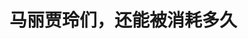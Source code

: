 <!DOCTYPE html>
<html lang="zh-CN">

<head>
    
<title>马丽贾玲们，还能被消耗多久_腾讯新闻</title>
<meta name="keywords" content="马丽,贾玲,华表奖,喜剧演员,臧健和,百花奖">
<meta name="description" content="娱鉴中女系列观察第3期      作者丨夏天      监制丨艾略      中女喜剧演员离转型成功，好像总是差一口气。      在前不久的华表奖颁奖典礼上，马丽惜败惠英红，遗憾错过华表奖优秀女演....">
<meta name="author" content="腾讯网">
<meta name="copyright" content="Copyright 1998 - 2025 Tencent. All Rights Reserved">
<meta property="og:type" content="news" />

<meta property="og:title" content="马丽贾玲们，还能被消耗多久_腾讯新闻" />
<meta property="og:description" content="娱鉴中女系列观察第3期      作者丨夏天      监制丨艾略      中女喜剧演员离转型成功，好像总是差一口气。      在前不久的华表奖颁奖典礼上，马丽惜败惠英红，遗憾错过华表奖优秀女演...." />
<meta property="og:url" content="https://news.qq.com/rain/a/20250514A05I5000" />
<meta property="og:image" content="https://inews.gtimg.com/news_ls/OFdMuiJGjuHb8kWKcJtFBMMYUj3Lw1n0wx1VVDsmDAoGoAA_640330/0" />
<meta property="article:author" content="娱鉴viewpoint" />
<meta property="article:published_time" content="2025-05-14 14:42:39" />
<meta property="category" content="ent" />

<meta name="baidu-site-verification" content="jJeIJ5X7pP" />
    <meta charset="utf-8" />
<meta http-equiv="X-UA-Compatible" content="IE=Edge" />
<meta name="viewport" content="width=device-width, initial-scale=1, shrink-to-fit=no" />
<link rel="dns-prefetch" href="mat1.gtimg.com">
<link rel="dns-prefetch" href="i.news.qq.com">
<link rel="shortcut icon" href="https://mat1.gtimg.com/qqcdn/qqindex2021/favicon.ico">
<script nomodule="true" src="https://mat1.gtimg.com/qqcdn/qqindex2021/common-static/20240515201444/core3-37-1.min.js"></script>
<script>
  try {
    if (!window.IntersectionObserver) {
      var observerScript = document.createElement('script');
      observerScript.src = "https://mat1.gtimg.com/qqcdn/qqindex2021/common-static/20241024141058/intersection-observer-polyfill.js";
      document.head.appendChild(observerScript);
    }
  } catch (error) {}
</script>

<script>
  try {
    if (!Element.prototype.scrollTo) {
      var scrollScript = document.createElement('script');
      scrollScript.src = "https://mat1.gtimg.com/qqcdn/qqindex2021/common-static/20241025153001/scroll-behavior-polyfill.js";
      document.head.appendChild(scrollScript);
    }
  } catch (error) {}
</script>
<script>
  try {
    if ('scrollRestoration' in window.history) {
      window.history.scrollRestoration = 'manual';
    }
    window.isPcClient = Boolean(window.electron) && (
      window.navigator.userAgent.indexOf('pc-client') > 0 ||
      window.navigator.userAgent.indexOf('TencentNews') > 0
    );
  } catch {}
</script>
<script>
  try {
    if (window.isPcClient) {
      var bodyStyle = document.createElement('style');
      bodyStyle.innerText = 'body{ zoom: 0.95 }';
      document.head.appendChild(bodyStyle);
    }
  } catch {}
</script>
<script>
  window.DATA = {"url":"https://view.inews.qq.com/a/20250514A05I5000","article_id":"20250514A05I5000","article_type":"0","title":"马丽贾玲们，还能被消耗多久","desc":"娱鉴中女系列观察第3期      作者丨夏天      监制丨艾略      中女喜剧演员离转型成功，好像总是差一口气。      在前不久的华表奖颁奖典礼上，马丽惜败惠英红，遗憾错过华表奖优秀女演....","iNewsRecommendLevel":1,"abstract":"娱鉴中女系列观察第3期      作者丨夏天      监制丨艾略      中女喜剧演员离转型成功，好像总是差一口气。      在前不久的华表奖颁奖典礼上，马丽惜败惠英红，遗憾错过华表奖优秀女演....","catalog1":"ent","ad_channel_sign":"ent","introduction":"","media":"娱鉴viewpoint","media_id":"23155990","pubtime":"2025-05-14 14:42:39","comment_id":"8411754056","political":0,"cmsId":"20250514A05I5000","cms_id":"20250514A05I5000","closeAllAd":0,"closeAllFavorite":false,"originContent":{"directory":{"ai_list":null,"enable":1,"list":[{"desc":"冲入主流，但马丽贾玲们的国民度并非来自电影","link":"HPOS_0","sub_list":null},{"desc":"取舍不易，转型等于放弃喜剧标签和身份","link":"HPOS_1","sub_list":null},{"desc":"“人抬作品”，适合中女的电影作品和角色太少了","link":"HPOS_2","sub_list":null}]},"key_points_show":["马丽的新电影《水饺皇后》在五一档期夺冠，但票房未爆，豆瓣评分不到7分。","同样是喜剧演员出身的贾玲，自导自演的《你好，李焕英》《热辣滚烫》在票房上大获成功，但在主流奖项上屡屡碰壁。","由于喜剧电影的市场需求，喜剧演员在转型过程中面临更大的竞争和困境。","然而，葛优、范伟等喜剧演员在喜剧之外的表现也同样出色，为其他中女喜剧演员提供了转型的可能性。","中女喜剧演员在转型过程中，需要等待一个天时地利，同时演好手里的每一个角色。"],"text":"\u003cdiv class=\"rich_media_content\"\u003e\u003cp style=\"text-align: center\" data-exeditor-arbitrary-box=\"image-box\"\u003e\u003c!--IMG_0--\u003e\u003c/p\u003e\u003cp\u003e\u003cstrong\u003e娱鉴中女系列观察第3期\u003c/strong\u003e\u003c/p\u003e\u003cp\u003e\u003cstrong\u003e作者丨夏天\u003c/strong\u003e\u003c/p\u003e\u003cp\u003e\u003cstrong\u003e监制丨艾略\u003c/strong\u003e\u003c/p\u003e\u003cp\u003e中女喜剧演员离转型成功，好像总是差一口气。\u003c/p\u003e\u003cp\u003e在前不久的华表奖颁奖典礼上，马丽惜败惠英红，遗憾错过华表奖优秀女演员奖。巧合的是，两人在马丽的新电影《水饺皇后》中有着大量对手戏。\u003c/p\u003e\u003cp\u003e《水饺皇后》改编自臧健和的真实创业经历，讲述了一位内地的单亲妈妈，来到香港后从街头卖水饺的小摊贩，逆袭为品牌创始人的故事。作为马丽首部担当非喜剧女主转型作品，外界期待颇高。电影虽然不负众望，拿下了五一档期冠军，但票房未爆，豆瓣评分不到7分，颇有铩羽而归的感觉。\u003c/p\u003e\u003cp style=\"text-align: center\" data-exeditor-arbitrary-box=\"image-box\"\u003e\u003c!--IMG_1--\u003e\u003c/p\u003e\u003cp\u003e同样是喜剧演员出身的贾玲，自导自演的《你好，李焕英》《热辣滚烫》在票房上大获成功，作为主演的自己却在主流奖项上屡屡碰壁。\u003c/p\u003e\u003cp\u003e《你好，李焕英》提名了金鸡奖最佳导演处女作、百花奖最佳编剧/最佳导演/最佳女主角、华表奖优秀女演员等多个奖项，结果贾玲个人奖项全部陪跑，仅电影获得了百花奖和华表奖的最佳影片。《热辣滚烫》也是同样的境遇，提名了百花奖最佳导演/最佳女主角、华鼎奖最佳女主角，最后全部陪跑。\u003c!--MID_AD_0--\u003e\u003c!--EOP_0--\u003e\u003c/p\u003e\u003c!--MID_ARTICLE_AD_0--\u003e\u003c!--PARAGRAPH_0--\u003e\u003cp\u003e喜剧电影帮助她们打开了观众市场，也将她们困在了行业主流认可之外。\u003c/p\u003e\u003ch1\u003e\u003c!--HPOS_0--\u003e冲入主流，但马丽贾玲们的国民度并非来自电影\u003c/h1\u003e\u003cp\u003e票房号召力，与演技有关，却不由演技决定。\u003c/p\u003e\u003cp\u003e最典型的是此前流量时代的粉丝电影，流量明星的号召力就是票房保证，为此很多制片方甚至专门拉老戏骨给毫无演技的流量小生作配，以弥补整部电影演技配置不足的问题。\u003c/p\u003e\u003cp\u003e当某个艺人的流量效应太强时，观众往往会放大演技对票房的影响；当然也可能因为流量低估演技对票房的影响，但这种情况不太可能出现在过去的那一批流量明星身上，喜剧演员倒是有可能。\u003c/p\u003e\u003cp style=\"text-align: center\" data-exeditor-arbitrary-box=\"image-box\"\u003e\u003c!--IMG_2--\u003e\u003c/p\u003e\u003cp\u003e以谐星身份打出名气的马丽、贾玲在观众中有着很高的国民度。一是因为喜剧本身很讨巧，很难有观众会不喜欢一个经常在屏幕上逗得自己哈哈大笑的艺人，即便他心里可能会想，我可千万不要被开这样的玩笑。\u003c/p\u003e\u003cp\u003e二是因为马丽、贾玲在各大综艺及晚会上刷脸。综艺节目中通常都会配置一到两个搞笑担当，负责活跃气氛。她们时不时通过“\u003cstrong\u003e扮丑”“自贬”\u003c/strong\u003e等方式逗笑同场的嘉宾和观众，而愿意放下身段做这些的女艺人不多，放下身段后还能把这些做好的女艺人就更少了。这也是为何综艺女搞笑担当的查重率如此之高。\u003c/p\u003e\u003cp style=\"text-align: center\" data-exeditor-arbitrary-box=\"image-box\"\u003e\u003c!--IMG_3--\u003e\u003c/p\u003e\u003cp\u003e马丽和贾玲在综艺和晚会上积累的观众缘，也延续到了她们的电影作品。转型拍电影后，马丽和贾玲首选的是和舒适区更为接近的喜剧电影。马丽与\u003c!--SECURE_LINK_BEGIN_0--\u003e沈腾\u003c!--SECURE_LINK_END_0--\u003e组成国民喜爱度极高的“沈马组合”，合作了《夏洛特烦恼》《羞羞的铁拳》《抓娃娃》等多部喜剧片。她拿下百花影后的《第二十条》李茂娟，也是一个具有喜感的角色。\u003c!--MID_AD_1--\u003e\u003c!--EOP_1--\u003e\u003c/p\u003e\u003c!--MID_ARTICLE_AD_1--\u003e\u003c!--PARAGRAPH_1--\u003e\u003cp\u003e喜剧电影，是当下电影市场上最叫座的类型电影。近年来，去电影院看一部喜剧片，获得片刻精神上的抽离，成为很多电影观众的放松方式。而且大部分喜剧片观影门槛不高，笑点通俗易懂，老少皆宜，是家庭观影的首选。\u003c/p\u003e\u003cp\u003e多种因素影响下，喜剧片成了市场刚需，撑起了主流票房，在大众市场的影响力颇高。但也因为其中有太多电影之外的因素，让喜剧演员在主流行业认可的道路上相对会更加崎岖。\u003c/p\u003e\u003cp style=\"text-align: center\" data-exeditor-arbitrary-box=\"image-box\"\u003e\u003c!--IMG_4--\u003e\u003c/p\u003e\u003cp\u003e或许有人会问，\u003c!--SECURE_LINK_BEGIN_1--\u003e葛优\u003c!--SECURE_LINK_END_1--\u003e等老一辈喜剧演员，也出身喜剧，但行业主流对他们的认可度也挺高的。\u003c/p\u003e\u003cp\u003e究其原因，一是上个世纪八九十年代，流行文化开始在内地发迹，诞生了一批摇滚、民谣、戏剧等细分领域的流行文化领袖。这些文化领袖，某种意义上各自承担着某一分支启蒙的角色。而葛优等一批喜剧演员，启蒙的正是喜剧这个分支，也顺理成章掌握了头部话语权，定义着奖项上的喜剧主流。\u003c/p\u003e\u003cp\u003e原因之二是喜剧类男性角色比喜剧类女性角色更加丰富。《唐探》系列里憨傻的唐仁、《非诚勿扰》中精致幽默的秦奋。相比喜剧女演员，喜剧男演员有更大的可能凭借喜剧获得行业主流的认可，他们有更多可能接触到立体、饱满的男性喜剧角色。\u003c/p\u003e\u003ch1\u003e\u003c!--HPOS_1--\u003e取舍不易，转型等于放弃喜剧标签和身份\u003c/h1\u003e\u003cp\u003e喜剧类女性角色的单一，让大部分喜剧女演员获得主流认可只能以“\u003cstrong\u003e去喜剧化\u003c/strong\u003e”的方式来完成。\u003c/p\u003e\u003cp\u003e《武林外传》中\u003c!--SECURE_LINK_BEGIN_2--\u003e闫妮\u003c!--SECURE_LINK_END_2--\u003e扮演的佟掌柜，最出圈的场面，是她在自己的房间里涂抹上夸张腮红，然后开始诉苦“如果我……”，剧中\u003c!--SECURE_LINK_BEGIN_3--\u003e姚晨\u003c!--SECURE_LINK_END_3--\u003e扮演的郭芙蓉也时常需要在表演中强化“大嘴”的形象。她们在观众心中的形象转变，主要发生在《都挺好》《少年派》等都市剧中的非喜剧类角色之后。\u003c/p\u003e\u003cp style=\"text-align: center\" data-exeditor-arbitrary-box=\"image-box\"\u003e\u003c!--IMG_5--\u003e\u003c/p\u003e\u003cp\u003e如果喜剧女演员想要凭借喜剧角色完成向演技派的转型，或许可以像贾玲一样，自己投资制作一部剧，创作出更丰富的喜剧女性角色，给中女喜剧演员更多展示演技的空间，说不定还可能因此获奖。虽然《你好，李焕英》的主演贾玲陪跑了金鸡奖、华表奖的多个个人奖项，但另一主演\u003c!--SECURE_LINK_BEGIN_4--\u003e张小斐\u003c!--SECURE_LINK_END_4--\u003e凭借《你好，李焕英》拿到了金鸡奖最佳女主角。贾玲本人在行业内外的影响力飙升，个人商业价值广受大牌青睐。一定程度上证明了这一转型路径的可行性。\u003c!--MID_AD_2--\u003e\u003c!--EOP_2--\u003e\u003c/p\u003e\u003c!--MID_ARTICLE_AD_2--\u003e\u003c!--PARAGRAPH_2--\u003e\u003cp\u003e只是自己制作投资的不确定性太大，门槛也高，大部分喜剧女演员更倾向于通过“去喜剧化”转型，而且“去喜剧化”也能帮自己打开更大的空间，拓宽戏路。\u003c/p\u003e\u003cp style=\"text-align: center\" data-exeditor-arbitrary-box=\"image-box\"\u003e\u003c!--IMG_6--\u003e\u003c/p\u003e\u003cp\u003e喜剧创作高度依赖演员个人风格，长时间的模板化输出，容易导致“\u003cstrong\u003e角色绑定演员\u003c/strong\u003e”的恶性循环。沈腾凭借《夏洛特烦恼》中的“腾式演技”在电影圈杀出重围后，接连拍摄了《西红柿首富》《飞驰人生》等多部喜剧片，“含腾量”成为票房保障，却也使其陷入观众见其必笑的表演困境。\u003c/p\u003e\u003cp\u003e或许是觉察到了这一困境，沈腾接下来参演的电影虽然多少还是带着喜剧色彩，但作品类型明显更加丰富，《独行月球》是科幻喜剧电影、《满江红》是悬疑喜剧电影，迈出这一步后，关于他演技的质疑明显少了。\u003c/p\u003e\u003cp style=\"text-align: center\" data-exeditor-arbitrary-box=\"image-box\"\u003e\u003c!--IMG_7--\u003e\u003c/p\u003e\u003cp\u003e想要转型的高票房号召力中女喜剧演员则大可放心迈出舒适圈，毕竟很多优秀的喜剧演员在喜剧之外的表现也同样出色。\u003c/p\u003e\u003cp\u003e葛优在《霸王别姬》中饰演的袁四爷，戏份虽不多，颓废傲慢的姿态却令人印象深刻。其在《活着》中扮演的福贵一角，更是将一个时代的悲剧展示得淋漓尽致，他也凭借这一角色获得了戛纳影帝。\u003c/p\u003e\u003cp\u003e小品演员出身的\u003c!--SECURE_LINK_BEGIN_5--\u003e范伟\u003c!--SECURE_LINK_END_5--\u003e转战大银幕后，凭借电影《不成问题的问题》斩获第53届台湾电影金马奖最佳男主角。主演网剧后，又凭借《漫长的季节》拿下第32届金鹰奖最佳男主角，实现了“小品演员”向演技派的彻底转型。\u003c/p\u003e\u003cp style=\"text-align: center\" data-exeditor-arbitrary-box=\"image-box\"\u003e\u003c!--IMG_8--\u003e\u003c/p\u003e\u003cp\u003e他们贴着喜剧标签，又不只有喜剧标签。他们在喜剧之外的成功，在某种程度上代表着中女喜剧演员有机会沿着类似的路径成功转型。不过从喜剧转向影视其它类型的过程难免会经历一些\u003cstrong\u003e阵痛\u003c/strong\u003e。虽然都是表演，喜剧的表演方式和一般影视作品的表演方式也存在区别，相对更含蓄内敛，表演方式的调整时间因人而异。\u003c!--MID_AD_3--\u003e\u003c!--EOP_3--\u003e\u003c/p\u003e\u003c!--MID_ARTICLE_AD_3--\u003e\u003c!--PARAGRAPH_3--\u003e\u003cp\u003e在喜剧类女性角色人设单一的情况下，放下喜剧标签，去拥抱不同的风格题材的角色，不失为一个选择。\u003c/p\u003e\u003ch1\u003e\u003c!--HPOS_2--\u003e“人抬作品”，适合中女的电影作品和角色太少了\u003c/h1\u003e\u003cp\u003e怀抱着希望奔向喜剧之外的中女喜剧演员，出去后或许会发现，喜剧外的境遇也并没有比喜剧内好多少。\u003c/p\u003e\u003cp\u003e整个影视市场，中年男演员可挑选的角色要比中年女演员可挑选的角色更为丰富和多样，不论是否是喜剧。大部分电影都是从男性角色的视角展开，或是英雄，或是落魄者，或是普通人，他们关心的是正义、勇气、个人奋斗；而大部分女性角色则在家庭主妇、工作狂、白月光之间游走，充当男性角色的某种挂件和心理寄托。不难理解，毕竟掌握着话语权的大部分编剧和导演都是男性。\u003c/p\u003e\u003cp style=\"text-align: center\" data-exeditor-arbitrary-box=\"image-box\"\u003e\u003c!--IMG_9--\u003e\u003c/p\u003e\u003cp\u003e近年来，虽然有不少像《出走的决心》《你好，李焕英》《好东西》这样从女性视角展开的影视作品涌现。但是女性主义电影目前只是市场上的少量存在，并不足以改变中年女演员可选角色不如中年男演员丰富的现实。\u003c/p\u003e\u003cp\u003e文艺作品是社会现实在艺术上反映。在无法改变中年女性困于家庭，无暇顾及精神探索的现状下，零星的几部女性主义电影只是一针温柔的安慰剂，很难发展为一个有号召力的市场。这并非是说女性编剧和导演拍不出好的女性作品，而是当女性主义的影视作品离大部分女性的生活太遥远，难以引起共情时，电影票房很难有保障。没有票房保障，女性主义电影就很难在商业市场发展壮大，女演员能挑选的角色范围，也会更狭窄。\u003c/p\u003e\u003cp style=\"text-align: center\" data-exeditor-arbitrary-box=\"image-box\"\u003e\u003c!--IMG_10--\u003e\u003c/p\u003e\u003cp\u003e中女喜剧演员跳出喜剧后，能够尝试的角色确实比喜剧类女性角色更丰富了，但竞争也会更大。在没有主流奖项为演技加持证明的情况下，制作方使用中女喜剧演员更多出自于其自带的票房号召力。\u003c/p\u003e\u003cp\u003e马丽此次的转型新作《水饺皇后》能够在五一取得票房冠军的成绩，很大程度归功于马丽的观众缘。电影本身的吃苦叙事、廉价煽情，颇受非议，剧情整体的展开方式也与当下观众的审美存在一定脱节，而且很多观众还没从马丽的喜剧氛围中走出来，随时都在等待着笑点出现。\u003c/p\u003e\u003cp style=\"text-align: center\" data-exeditor-arbitrary-box=\"image-box\"\u003e\u003c!--IMG_11--\u003e\u003c/p\u003e\u003cp\u003e喜剧标签成为桎梏，“\u003cstrong\u003e人抬作品\u003c/strong\u003e”又在加速观众缘消耗，即便是对于能扛票房的中女喜剧演员而言，转型也并不容易。很多中女演员遇不到合适的剧本，就干脆选择不拍戏。可长时间不在观众面前露面，后期很可能就淡出银幕，或者干脆转向综艺或者电视剧，连国际影后章子怡近些年上综艺的频率都高于拍电影。\u003c!--MID_AD_4--\u003e\u003c!--EOP_4--\u003e\u003c/p\u003e\u003c!--MID_ARTICLE_AD_4--\u003e\u003c!--PARAGRAPH_4--\u003e\u003cp\u003e\u003cstrong\u003e扛票房中女喜剧演员的转型困境是所有中女演员共同的转型困境，而这本质上是性别困境在演艺圈的一个折射。\u003c/strong\u003e在根本问题难以解决的情况下，中女喜剧演员能做的，只能演好手里的每一个角色，然后等待一个天时地利。\u003c/p\u003e\u003cdiv type=\"x-list_link\" class=\"qqnews_list_link\" style=\"background-color: #F7F7F7; border-radius: 5px; margin-bottom: 24px; padding: 20px 16px 24px 16px; position: relative; text-align: left\"\u003e\u003cdiv style=\"margin-bottom: 20px\"\u003e\u003cspan style=\"background-image: url(\u0026#39;https://new.inews.gtimg.com/tnews/1d01add9-7272-4aa6-8fa3-af6beaeb5038/icon-day.png\u0026#39;); background-size: cover; display: inline-block; height: 18px; margin-right: 2px; position: relative; top: 3px; width: 18px\"\u003e\u003c/span\u003e\u003cspan style=\"font-size: 16px; font-weight: 600; letter-spacing: 0px; line-height: 16px; text-align: justified\"\u003e娱鉴中女观察系列\u003c/span\u003e\u003c/div\u003e\u003cp class=\"link_list\"\u003e\u003c!--LINK_0--\u003e\u003c/p\u003e\u003cp class=\"link_list\"\u003e\u003c!--LINK_1--\u003e\u003c/p\u003e\u003c/div\u003e\u003cdiv powered-by=\"qqnews_ex-editor\"\u003e\u003c/div\u003e\u003cstyle\u003e.rich_media_content{--news-tabel-th-night-color: #444444;--news-font-day-color: #333;--news-font-night-color: #d9d9d9;--news-bottom-distance: 22px}.rich_media_content p:not([data-exeditor-arbitrary-box=image-box]){letter-spacing:.5px;line-height:30px;margin-bottom:var(--news-bottom-distance);word-wrap:break-word}.rich_media_content{color:var(--news-font-day-color);font-size:18px}@media(prefers-color-scheme:dark){body:not([data-weui-theme=light]):not([dark-mode-disable=true]) .rich_media_content p:not([data-exeditor-arbitrary-box=image-box]){letter-spacing:.5px;line-height:30px;margin-bottom:var(--news-bottom-distance);word-wrap:break-word}body:not([data-weui-theme=light]):not([dark-mode-disable=true]) .rich_media_content{color:var(--news-font-night-color)}}.data_color_scheme_dark .rich_media_content p:not([data-exeditor-arbitrary-box=image-box]){letter-spacing:.5px;line-height:30px;margin-bottom:var(--news-bottom-distance);word-wrap:break-word}.data_color_scheme_dark .rich_media_content{color:var(--news-font-night-color)}.data_color_scheme_dark .rich_media_content{font-size:18px}.rich_media_content p[data-exeditor-arbitrary-box=image-box]{margin-bottom:11px}.rich_media_content\u003ediv:not(.qnt-video),.rich_media_content\u003esection{margin-bottom:var(--news-bottom-distance)}.rich_media_content hr{margin-bottom:var(--news-bottom-distance)}.rich_media_content .link_list{margin:0;margin-top:20px;min-height:0!important}.rich_media_content blockquote{background:#f9f9f9;border-left:6px solid #ccc;margin:1.5em 10px;padding:.5em 10px}.rich_media_content blockquote p{margin-bottom:0!important}.data_color_scheme_dark .rich_media_content blockquote{background:#323232}@media(prefers-color-scheme:dark){body:not([data-weui-theme=light]):not([dark-mode-disable=true]) .rich_media_content blockquote{background:#323232}}.rich_media_content ol[data-ex-list]{--ol-start: 1;--ol-list-style-type: decimal;list-style-type:none;counter-reset:olCounter calc(var(--ol-start,1) - 1);position:relative}.rich_media_content ol[data-ex-list]\u003eli\u003e:first-child::before{content:counter(olCounter,var(--ol-list-style-type)) '. ';counter-increment:olCounter;font-variant-numeric:tabular-nums;display:inline-block}.rich_media_content ul[data-ex-list]{--ul-list-style-type: circle;list-style-type:none;position:relative}.rich_media_content ul[data-ex-list].nonUnicode-list-style-type\u003eli\u003e:first-child::before{content:var(--ul-list-style-type) ' ';font-variant-numeric:tabular-nums;display:inline-block;transform:scale(0.5)}.rich_media_content ul[data-ex-list].unicode-list-style-type\u003eli\u003e:first-child::before{content:var(--ul-list-style-type) ' ';font-variant-numeric:tabular-nums;display:inline-block;transform:scale(0.8)}.rich_media_content ol:not([data-ex-list]){padding-left:revert}.rich_media_content ul:not([data-ex-list]){padding-left:revert}.rich_media_content table{display:table;border-collapse:collapse;margin-bottom:var(--news-bottom-distance)}.rich_media_content table th,.rich_media_content table td{word-wrap:break-word;border:1px solid #ddd;white-space:nowrap;padding:2px 5px}.rich_media_content table th{font-weight:700;background-color:#f0f0f0;text-align:left}.rich_media_content table p{margin-bottom:0!important}.data_color_scheme_dark .rich_media_content table th{background:var(--news-tabel-th-night-color)}@media(prefers-color-scheme:dark){body:not([data-weui-theme=light]):not([dark-mode-disable=true]) .rich_media_content table th{background:var(--news-tabel-th-night-color)}}.rich_media_content .qqnews_image_desc,.rich_media_content p[type=om-image-desc]{line-height:20px!important;text-align:center!important;font-size:14px!important;color:#666!important}.rich_media_content div[data-exeditor-arbitrary-box=wrap]:not([data-exeditor-arbitrary-box-special-style]){max-width:100%}.rich_media_content .qqnews-content{--wmfont: 0;--wmcolor: transparent;font-size:var(--wmfont);color:var(--wmcolor);line-height:var(--wmfont)!important;margin-bottom:var(--wmfont)!important}.rich_media_content .qqnews_sign_emphasis{background:#f7f7f7}.rich_media_content .qqnews_sign_emphasis ol{word-wrap:break-word;border:none;color:#5c5c5c;line-height:28px;list-style:none;margin:14px 0 6px;padding:16px 15px 4px}.rich_media_content .qqnews_sign_emphasis p{margin-bottom:12px!important}.rich_media_content .qqnews_sign_emphasis ol\u003eli\u003ep{padding-left:30px}.rich_media_content .qqnews_sign_emphasis ol\u003eli{list-style:none}.rich_media_content .qqnews_sign_emphasis ol\u003eli\u003ep:first-child::before{margin-left:-30px;content:counter(olCounter,decimal) ''!important;counter-increment:olCounter!important;font-variant-numeric:tabular-nums!important;background:#37f;border-radius:2px;color:#fff;font-size:15px;font-style:normal;text-align:center;line-height:18px;width:18px;height:18px;margin-right:12px;position:relative;top:-1px}.data_color_scheme_dark .rich_media_content .qqnews_sign_emphasis{background:#262626}.data_color_scheme_dark .rich_media_content .qqnews_sign_emphasis ol\u003eli\u003ep{color:#a9a9a9}@media(prefers-color-scheme:dark){body:not([data-weui-theme=light]):not([dark-mode-disable=true]) .rich_media_content .qqnews_sign_emphasis{background:#262626}body:not([data-weui-theme=light]):not([dark-mode-disable=true]) .rich_media_content .qqnews_sign_emphasis ol\u003eli\u003ep{color:#a9a9a9}}.rich_media_content h1,.rich_media_content h2,.rich_media_content h3,.rich_media_content h4,.rich_media_content h5,.rich_media_content h6{margin-bottom:var(--news-bottom-distance);font-weight:700}.rich_media_content h1{font-size:20px}.rich_media_content h2,.rich_media_content h3{font-size:19px}.rich_media_content h4,.rich_media_content h5,.rich_media_content h6{font-size:18px}.rich_media_content li:empty{display:none}.rich_media_content ul,.rich_media_content ol{margin-bottom:var(--news-bottom-distance)}.rich_media_content div\u003ep:only-child{margin-bottom:0!important}.rich_media_content .cms-cke-widget-title-wrap p{margin-bottom:0!important}\u003c/style\u003e\u003c/div\u003e","version":"v2"},"originAttribute":{"IMG_0":{"bigOrigUrl":"https://inews.gtimg.com/news_bt/OVcp3Va923-IR61VteB8cBQeOp63JC8yilcg2T2kJdqy0AA/0","compressUrl":"https://inews.gtimg.com/news_bt/OVcp3Va923-IR61VteB8cBQeOp63JC8yilcg2T2kJdqy0AA/641","desc":"","fullPic":"1","height":141,"imgurl0":"https://inews.gtimg.com/news_bt/OVcp3Va923-IR61VteB8cBQeOp63JC8yilcg2T2kJdqy0AA/0","imgurl1000":"https://inews.gtimg.com/news_bt/OVcp3Va923-IR61VteB8cBQeOp63JC8yilcg2T2kJdqy0AA/1000","islong":0,"origUrl":"https://inews.gtimg.com/news_bt/OVcp3Va923-IR61VteB8cBQeOp63JC8yilcg2T2kJdqy0AA/641","size":63,"style":"display: inline-block; max-width: 100%; width: 870px","thumb":"https://inews.gtimg.com/news_bt/OVcp3Va923-IR61VteB8cBQeOp63JC8yilcg2T2kJdqy0AA_181x181s/0","url":"https://inews.gtimg.com/news_bt/OVcp3Va923-IR61VteB8cBQeOp63JC8yilcg2T2kJdqy0AA/641","width":641},"IMG_1":{"bigOrigUrl":"https://inews.gtimg.com/news_bt/OdnVJ8B7a1sF0Mi7j96-HMKHsHoX8tPUyg91EPmpuQG20AA/0","compressUrl":"https://inews.gtimg.com/news_bt/OdnVJ8B7a1sF0Mi7j96-HMKHsHoX8tPUyg91EPmpuQG20AA/641","desc":"","fullPic":"1","height":360,"imgurl0":"https://inews.gtimg.com/news_bt/OdnVJ8B7a1sF0Mi7j96-HMKHsHoX8tPUyg91EPmpuQG20AA/0","imgurl1000":"https://inews.gtimg.com/news_bt/OdnVJ8B7a1sF0Mi7j96-HMKHsHoX8tPUyg91EPmpuQG20AA/1000","islong":0,"origUrl":"https://inews.gtimg.com/news_bt/OdnVJ8B7a1sF0Mi7j96-HMKHsHoX8tPUyg91EPmpuQG20AA/641","size":710,"style":"display: inline-block; max-width: 100%; width: 553px","thumb":"https://inews.gtimg.com/news_bt/OdnVJ8B7a1sF0Mi7j96-HMKHsHoX8tPUyg91EPmpuQG20AA_181x181s/0","url":"https://inews.gtimg.com/news_bt/OdnVJ8B7a1sF0Mi7j96-HMKHsHoX8tPUyg91EPmpuQG20AA/641","width":641},"IMG_10":{"bigOrigUrl":"https://inews.gtimg.com/news_bt/OSUsqPl-fvuF1_7rDp7sflnKmGOFUbvjMIuxN1KeTnwRQAA/0","compressUrl":"https://inews.gtimg.com/news_bt/OSUsqPl-fvuF1_7rDp7sflnKmGOFUbvjMIuxN1KeTnwRQAA/641","desc":"","fullPic":"1","height":481,"imgurl0":"https://inews.gtimg.com/news_bt/OSUsqPl-fvuF1_7rDp7sflnKmGOFUbvjMIuxN1KeTnwRQAA/0","imgurl1000":"https://inews.gtimg.com/news_bt/OSUsqPl-fvuF1_7rDp7sflnKmGOFUbvjMIuxN1KeTnwRQAA/1000","islong":0,"origUrl":"https://inews.gtimg.com/news_bt/OSUsqPl-fvuF1_7rDp7sflnKmGOFUbvjMIuxN1KeTnwRQAA/641","size":595,"style":"display: inline-block; max-width: 100%; width: 553px","thumb":"https://inews.gtimg.com/news_bt/OSUsqPl-fvuF1_7rDp7sflnKmGOFUbvjMIuxN1KeTnwRQAA_181x181s/0","url":"https://inews.gtimg.com/news_bt/OSUsqPl-fvuF1_7rDp7sflnKmGOFUbvjMIuxN1KeTnwRQAA/641","width":641},"IMG_11":{"bigOrigUrl":"https://inews.gtimg.com/news_bt/ONv3UKET3Fi7ImDHZi2Cgi08JjZaErn_xja5D6rogfO7kAA/0","compressUrl":"https://inews.gtimg.com/news_bt/ONv3UKET3Fi7ImDHZi2Cgi08JjZaErn_xja5D6rogfO7kAA/641","desc":"","fullPic":"1","height":570,"imgurl0":"https://inews.gtimg.com/news_bt/ONv3UKET3Fi7ImDHZi2Cgi08JjZaErn_xja5D6rogfO7kAA/0","imgurl1000":"https://inews.gtimg.com/news_bt/ONv3UKET3Fi7ImDHZi2Cgi08JjZaErn_xja5D6rogfO7kAA/1000","islong":0,"origUrl":"https://inews.gtimg.com/news_bt/ONv3UKET3Fi7ImDHZi2Cgi08JjZaErn_xja5D6rogfO7kAA/1000","size":1404,"style":"display: inline-block; max-width: 100%; width: 554px","thumb":"https://inews.gtimg.com/news_bt/ONv3UKET3Fi7ImDHZi2Cgi08JjZaErn_xja5D6rogfO7kAA_181x181s/0","url":"https://inews.gtimg.com/news_bt/ONv3UKET3Fi7ImDHZi2Cgi08JjZaErn_xja5D6rogfO7kAA/641","width":641},"IMG_2":{"bigOrigUrl":"https://inews.gtimg.com/news_bt/O2faWFGuWmesKRXCUzohhNocDTQ_HXXJBnNX57U5VJnmUAA/0","compressUrl":"https://inews.gtimg.com/news_bt/O2faWFGuWmesKRXCUzohhNocDTQ_HXXJBnNX57U5VJnmUAA/641","desc":"","fullPic":"1","height":418,"imgurl0":"https://inews.gtimg.com/news_bt/O2faWFGuWmesKRXCUzohhNocDTQ_HXXJBnNX57U5VJnmUAA/0","imgurl1000":"https://inews.gtimg.com/news_bt/O2faWFGuWmesKRXCUzohhNocDTQ_HXXJBnNX57U5VJnmUAA/1000","islong":0,"origUrl":"https://inews.gtimg.com/news_bt/O2faWFGuWmesKRXCUzohhNocDTQ_HXXJBnNX57U5VJnmUAA/641","size":30,"style":"display: inline-block; max-width: 100%; width: 553px","thumb":"https://inews.gtimg.com/news_bt/O2faWFGuWmesKRXCUzohhNocDTQ_HXXJBnNX57U5VJnmUAA_181x181s/0","url":"https://inews.gtimg.com/news_bt/O2faWFGuWmesKRXCUzohhNocDTQ_HXXJBnNX57U5VJnmUAA/641","width":625},"IMG_3":{"bigOrigUrl":"https://inews.gtimg.com/news_bt/OQXHZ96ZJALgS6V0PsZVDEsAOrMXQhXtytZLOx8Z31f7IAA/0","compressUrl":"https://inews.gtimg.com/news_bt/OQXHZ96ZJALgS6V0PsZVDEsAOrMXQhXtytZLOx8Z31f7IAA/641","desc":"","fullPic":"1","height":502,"imgurl0":"https://inews.gtimg.com/news_bt/OQXHZ96ZJALgS6V0PsZVDEsAOrMXQhXtytZLOx8Z31f7IAA/0","imgurl1000":"https://inews.gtimg.com/news_bt/OQXHZ96ZJALgS6V0PsZVDEsAOrMXQhXtytZLOx8Z31f7IAA/1000","islong":0,"origUrl":"https://inews.gtimg.com/news_bt/OQXHZ96ZJALgS6V0PsZVDEsAOrMXQhXtytZLOx8Z31f7IAA/641","size":82,"style":"display: inline-block; max-width: 100%; width: 554px","thumb":"https://inews.gtimg.com/news_bt/OQXHZ96ZJALgS6V0PsZVDEsAOrMXQhXtytZLOx8Z31f7IAA_181x181s/0","url":"https://inews.gtimg.com/news_bt/OQXHZ96ZJALgS6V0PsZVDEsAOrMXQhXtytZLOx8Z31f7IAA/641","width":641},"IMG_4":{"bigOrigUrl":"https://inews.gtimg.com/news_bt/OqXdCwA2kbBLpDcInw7rDrqQVY7oNuulpYO4up_99m_VwAA/0","compressUrl":"https://inews.gtimg.com/news_bt/OqXdCwA2kbBLpDcInw7rDrqQVY7oNuulpYO4up_99m_VwAA/641","desc":"","fullPic":"1","height":564,"imgurl0":"https://inews.gtimg.com/news_bt/OqXdCwA2kbBLpDcInw7rDrqQVY7oNuulpYO4up_99m_VwAA/0","imgurl1000":"https://inews.gtimg.com/news_bt/OqXdCwA2kbBLpDcInw7rDrqQVY7oNuulpYO4up_99m_VwAA/1000","islong":0,"origUrl":"https://inews.gtimg.com/news_bt/OqXdCwA2kbBLpDcInw7rDrqQVY7oNuulpYO4up_99m_VwAA/641","size":683,"style":"display: inline-block; max-width: 100%; width: 864px","thumb":"https://inews.gtimg.com/news_bt/OqXdCwA2kbBLpDcInw7rDrqQVY7oNuulpYO4up_99m_VwAA_181x181s/0","url":"https://inews.gtimg.com/news_bt/OqXdCwA2kbBLpDcInw7rDrqQVY7oNuulpYO4up_99m_VwAA/641","width":641},"IMG_5":{"bigOrigUrl":"https://inews.gtimg.com/news_bt/OSpRSqrmUWXvgzZWQVbRWvMPzTS2nkNghD_hAWu54dN5AAA/0","compressUrl":"https://inews.gtimg.com/news_bt/OSpRSqrmUWXvgzZWQVbRWvMPzTS2nkNghD_hAWu54dN5AAA/641","desc":"","fullPic":"1","height":426,"imgurl0":"https://inews.gtimg.com/news_bt/OSpRSqrmUWXvgzZWQVbRWvMPzTS2nkNghD_hAWu54dN5AAA/0","imgurl1000":"https://inews.gtimg.com/news_bt/OSpRSqrmUWXvgzZWQVbRWvMPzTS2nkNghD_hAWu54dN5AAA/1000","islong":0,"origUrl":"https://inews.gtimg.com/news_bt/OSpRSqrmUWXvgzZWQVbRWvMPzTS2nkNghD_hAWu54dN5AAA/1000","size":1226,"style":"display: inline-block; max-width: 100%; width: 552px","thumb":"https://inews.gtimg.com/news_bt/OSpRSqrmUWXvgzZWQVbRWvMPzTS2nkNghD_hAWu54dN5AAA_181x181s/0","url":"https://inews.gtimg.com/news_bt/OSpRSqrmUWXvgzZWQVbRWvMPzTS2nkNghD_hAWu54dN5AAA/641","width":641},"IMG_6":{"bigOrigUrl":"https://inews.gtimg.com/news_bt/O3RnDzlffZT1zZ43iq-svsS0emi5Lg6RLay3ekt4ot6HgAA/0","compressUrl":"https://inews.gtimg.com/news_bt/O3RnDzlffZT1zZ43iq-svsS0emi5Lg6RLay3ekt4ot6HgAA/641","desc":"","fullPic":"1","height":361,"imgurl0":"https://inews.gtimg.com/news_bt/O3RnDzlffZT1zZ43iq-svsS0emi5Lg6RLay3ekt4ot6HgAA/0","imgurl1000":"https://inews.gtimg.com/news_bt/O3RnDzlffZT1zZ43iq-svsS0emi5Lg6RLay3ekt4ot6HgAA/1000","islong":0,"origUrl":"https://inews.gtimg.com/news_bt/O3RnDzlffZT1zZ43iq-svsS0emi5Lg6RLay3ekt4ot6HgAA/641","size":248,"style":"display: inline-block; max-width: 100%; width: 552px","thumb":"https://inews.gtimg.com/news_bt/O3RnDzlffZT1zZ43iq-svsS0emi5Lg6RLay3ekt4ot6HgAA_181x181s/0","url":"https://inews.gtimg.com/news_bt/O3RnDzlffZT1zZ43iq-svsS0emi5Lg6RLay3ekt4ot6HgAA/641","width":641},"IMG_7":{"bigOrigUrl":"https://inews.gtimg.com/news_bt/O-oiLFDW__oEKvOQ28P01EVUbBZvBaCRYdaxbcYgUV-9MAA/0","compressUrl":"https://inews.gtimg.com/news_bt/O-oiLFDW__oEKvOQ28P01EVUbBZvBaCRYdaxbcYgUV-9MAA/641","desc":"","fullPic":"1","height":372,"imgurl0":"https://inews.gtimg.com/news_bt/O-oiLFDW__oEKvOQ28P01EVUbBZvBaCRYdaxbcYgUV-9MAA/0","imgurl1000":"https://inews.gtimg.com/news_bt/O-oiLFDW__oEKvOQ28P01EVUbBZvBaCRYdaxbcYgUV-9MAA/1000","islong":0,"origUrl":"https://inews.gtimg.com/news_bt/O-oiLFDW__oEKvOQ28P01EVUbBZvBaCRYdaxbcYgUV-9MAA/641","size":89,"style":"display: inline-block; max-width: 100%; width: 553px","thumb":"https://inews.gtimg.com/news_bt/O-oiLFDW__oEKvOQ28P01EVUbBZvBaCRYdaxbcYgUV-9MAA_181x181s/0","url":"https://inews.gtimg.com/news_bt/O-oiLFDW__oEKvOQ28P01EVUbBZvBaCRYdaxbcYgUV-9MAA/641","width":641},"IMG_8":{"bigOrigUrl":"https://inews.gtimg.com/news_bt/OiLqibTBhnBOg0oIQkS2X3XaXhzquHb3E9nj0TqtTvSDQAA/0","compressUrl":"https://inews.gtimg.com/news_bt/OiLqibTBhnBOg0oIQkS2X3XaXhzquHb3E9nj0TqtTvSDQAA/641","desc":"","fullPic":"1","height":356,"imgurl0":"https://inews.gtimg.com/news_bt/OiLqibTBhnBOg0oIQkS2X3XaXhzquHb3E9nj0TqtTvSDQAA/0","imgurl1000":"https://inews.gtimg.com/news_bt/OiLqibTBhnBOg0oIQkS2X3XaXhzquHb3E9nj0TqtTvSDQAA/1000","islong":0,"origUrl":"https://inews.gtimg.com/news_bt/OiLqibTBhnBOg0oIQkS2X3XaXhzquHb3E9nj0TqtTvSDQAA/641","size":153,"style":"display: inline-block; max-width: 100%; width: 553px","thumb":"https://inews.gtimg.com/news_bt/OiLqibTBhnBOg0oIQkS2X3XaXhzquHb3E9nj0TqtTvSDQAA_181x181s/0","url":"https://inews.gtimg.com/news_bt/OiLqibTBhnBOg0oIQkS2X3XaXhzquHb3E9nj0TqtTvSDQAA/641","width":641},"IMG_9":{"bigOrigUrl":"https://inews.gtimg.com/news_bt/O9ztrzvss5PTWnh81THk8opZDxHL6ihPM7VWbz0bN7E_QAA/0","compressUrl":"https://inews.gtimg.com/news_bt/O9ztrzvss5PTWnh81THk8opZDxHL6ihPM7VWbz0bN7E_QAA/641","desc":"","fullPic":"1","height":426,"imgurl0":"https://inews.gtimg.com/news_bt/O9ztrzvss5PTWnh81THk8opZDxHL6ihPM7VWbz0bN7E_QAA/0","imgurl1000":"https://inews.gtimg.com/news_bt/O9ztrzvss5PTWnh81THk8opZDxHL6ihPM7VWbz0bN7E_QAA/1000","islong":0,"origUrl":"https://inews.gtimg.com/news_bt/O9ztrzvss5PTWnh81THk8opZDxHL6ihPM7VWbz0bN7E_QAA/641","size":60,"style":"display: inline-block; max-width: 100%; width: 553px","thumb":"https://inews.gtimg.com/news_bt/O9ztrzvss5PTWnh81THk8opZDxHL6ihPM7VWbz0bN7E_QAA_181x181s/0","url":"https://inews.gtimg.com/news_bt/O9ztrzvss5PTWnh81THk8opZDxHL6ihPM7VWbz0bN7E_QAA/641","width":641},"LINK_0":{"articletype":"0","enable":"1","id":"20250415A07Z8X00","showTitle":"中年女演员，好起来了","timestamp":1744771399,"title":"中年女演员，好起来了","url":"https://view.inews.qq.com/a/20250415A07Z8X00"},"LINK_1":{"articletype":"0","enable":"1","id":"20250425A04NM900","showTitle":"“熹贵妃”孙俪，这次“杀”不动了？","timestamp":1745564955,"title":"“熹贵妃”孙俪，这次“杀”不动了？","url":"https://view.inews.qq.com/a/20250425A04NM900"}},"selfDeclare":{},"userAddress":"北京","card":{"chlid":"23155990","chlname":"娱鉴viewpoint","desc":"从娱乐事件背后探索社会情绪、价值观念，除了吃瓜，贵圈还有更广阔的世界。","icon":"https://inews.gtimg.com/news_ls/OKHFSu8GfBu7uYm2uce8vEK_uj0z2kBm8miBepT02xcDQAA_200200/0","msgEntry":1,"uin":"ec2f9477ee210eb16ca852e259fb36b351","update_frequency":"0","vip_desc":"腾讯娱乐《娱鉴》专栏官方账号","vip_icon_night":"http://inews.gtimg.com/newsapp_ls/0/14876048858/0","vip_place":"left","vip_type":"30011","vip_icon":"http://inews.gtimg.com/newsapp_ls/0/14876048581/0","vip_type_new":"30011","suid":"8QMc339d5IYdujjd4wNz","liveInfo":{},"cpLevel":1},"interationCount":{"like":10,"collect":3,"share":5},"payment_info":{"is_free_to_read":0,"need_pay":0,"pay_type":"","text_free_percent":0},"article_is_pay":false,"payment_column_info_v1":{"is_column_pay":false,"read_count_all":0},"tag_info_item":null,"contentWordsNum":3225,"extraProperty":{"FeedbackDetailDisableInsert":0,"zanSkinType":""},"relateWelfare":{},"aiSwitch":true,"isOversize":false,"videoArr":[]};
</script>
<script>
  window.channelInfo = {"channelConfig":{"channelNav":[{"_auto_id":"1","active_alien_img":"","alien_img":"","channel_id":"news_news_home","is_local":"0","link":"https://www.qq.com","name_cn":"首页","name_en":"home"},{"_auto_id":"2","active_alien_img":"","alien_img":"","channel_id":"news_news_top","is_local":"0","link":"","name_cn":"要闻","name_en":"news"},{"_auto_id":"4","active_alien_img":"","alien_img":"","channel_id":"news_news_bj","is_local":"1","link":"","name_cn":"北京","name_en":"bj"},{"_auto_id":"5","active_alien_img":"","alien_img":"","channel_id":"news_news_finance","is_local":"0","link":"","name_cn":"财经","name_en":"finance"},{"_auto_id":"6","active_alien_img":"","alien_img":"","channel_id":"news_news_tech","is_local":"0","link":"","name_cn":"科技","name_en":"tech"},{"_auto_id":"7","active_alien_img":"","alien_img":"","channel_id":"tv","is_local":"0","link":"https://v.qq.com/channel/tv/?ptag=qqnews","name_cn":"电视剧","name_en":"tv"},{"_auto_id":"8","active_alien_img":"","alien_img":"","channel_id":"news_news_qa","is_local":"0","link":"","name_cn":"热问","name_en":"qa"},{"_auto_id":"9","active_alien_img":"","alien_img":"","channel_id":"news_news_ent","is_local":"0","link":"","name_cn":"娱乐","name_en":"ent"},{"_auto_id":"10","active_alien_img":"","alien_img":"","channel_id":"variety","is_local":"0","link":"https://v.qq.com/channel/variety/?ptag=qqnews","name_cn":"综艺","name_en":"variety"},{"_auto_id":"11","active_alien_img":"","alien_img":"","channel_id":"news_news_sports","is_local":"0","link":"","name_cn":"体育","name_en":"sports"},{"_auto_id":"13","active_alien_img":"","alien_img":"","channel_id":"news_news_nba","is_local":"0","link":"","name_cn":"NBA","name_en":"nba"},{"_auto_id":"14","active_alien_img":"","alien_img":"","channel_id":"news_news_world","is_local":"0","link":"","name_cn":"国际","name_en":"world"},{"_auto_id":"15","active_alien_img":"","alien_img":"","channel_id":"news_news_mil","is_local":"0","link":"","name_cn":"军事","name_en":"milite"},{"_auto_id":"16","active_alien_img":"","alien_img":"","channel_id":"news_news_auto","is_local":"0","link":"","name_cn":"汽车","name_en":"auto"},{"_auto_id":"17","active_alien_img":"","alien_img":"","channel_id":"news_news_house","is_local":"0","link":"","name_cn":"房产","name_en":"house"},{"_auto_id":"18","active_alien_img":"","alien_img":"","channel_id":"news_news_edu","is_local":"0","link":"","name_cn":"教育","name_en":"edu"},{"_auto_id":"19","active_alien_img":"","alien_img":"","channel_id":"news_news_antip","is_local":"0","link":"","name_cn":"健康","name_en":"health"},{"_auto_id":"20","active_alien_img":"","alien_img":"","channel_id":"news_news_video","is_local":"0","link":"","name_cn":"视频","name_en":"video"},{"_auto_id":"21","active_alien_img":"","alien_img":"","channel_id":"news_news_game","is_local":"0","link":"","name_cn":"游戏","name_en":"games"},{"_auto_id":"22","active_alien_img":"","alien_img":"","channel_id":"news_news_nchupin","is_local":"0","link":"","name_cn":"眼界","name_en":"chupin"},{"_auto_id":"24","active_alien_img":"","alien_img":"","channel_id":"news_news_football","is_local":"0","link":"","name_cn":"足球","name_en":"football"},{"_auto_id":"25","active_alien_img":"","alien_img":"","channel_id":"news_news_kepu","is_local":"0","link":"","name_cn":"科学","name_en":"kepu"},{"_auto_id":"26","active_alien_img":"","alien_img":"","channel_id":"news_news_digi","is_local":"0","link":"","name_cn":"数码","name_en":"digi"},{"_auto_id":"28","active_alien_img":"","alien_img":"","channel_id":"ymzx","is_local":"0","link":"https://gamer.qq.com/v2/cloudgame/game/96897?ichannel=txxwpc0Ftxxwpc1","name_cn":"元梦之星","name_en":"news_news_ymzx"},{"_auto_id":"31","active_alien_img":"","alien_img":"","channel_id":"movie","is_local":"0","link":"https://v.qq.com/channel/movie/?ptag=qqnews","name_cn":"电影","name_en":"movie"},{"_auto_id":"32","active_alien_img":"","alien_img":"","channel_id":"news_news_esport","is_local":"0","link":"","name_cn":"电竞","name_en":"esport"},{"_auto_id":"34","active_alien_img":"","alien_img":"","channel_id":"news_news_history","is_local":"0","link":"","name_cn":"历史","name_en":"history"},{"_auto_id":"35","active_alien_img":"","alien_img":"","channel_id":"news_news_baby","is_local":"0","link":"","name_cn":"育儿","name_en":"baby"},{"_auto_id":"36","active_alien_img":"","alien_img":"","channel_id":"hbjy","is_local":"0","link":"https://gp.qq.com/act/a20250421mnqlx/news.shtml","name_cn":"和平精英","name_en":"news_news_hbjy"},{"_auto_id":"37","active_alien_img":"","alien_img":"","channel_id":"cloud_gamer","is_local":"0","link":"https://gamer.qq.com/?ichannel=txxwpc0Ftxxwpc1","name_cn":"云游戏","name_en":"cloud_gamer"},{"_auto_id":"38","active_alien_img":"","alien_img":"","channel_id":"news_news_lic","is_local":"0","link":"","name_cn":"理财","name_en":"finance_licai"},{"_auto_id":"39","active_alien_img":"","alien_img":"","channel_id":"news_news_istock","is_local":"0","link":"","name_cn":"股票","name_en":"finance_stock"},{"_auto_id":"40","active_alien_img":"","alien_img":"","channel_id":"ren_min_shi_pin","is_local":"0","link":"https://news.qq.com/omn/author/8QMd3Hld74cbujbY?tab=om_video","name_cn":"人民视频","name_en":"ren_min_shi_pin"},{"_auto_id":"41","active_alien_img":"","alien_img":"","channel_id":"news_news_weather","is_local":"0","link":"https://tianqi.qq.com/index.htm","name_cn":"天气","name_en":"weather"}]}};
</script>
<script>
  window.articleConfig = {"rightConfig":[{"_auto_id":"1","category_key":"default","modules":"{\"moduleList\":[{\"title\":\"作者其他文章\",\"id\":\"user_article\"},{\"title\":\"精选视频\",\"id\":\"video_album\",\"videoType\":\"tag\",\"videoId\":\"aUepxrtchGM=\",\"isSticky\":0},{\"title\":\"下载条\",\"id\":\"download_banner\",\"isSticky\":1},{\"title\":\"热点榜\",\"id\":\"hot_rank_list\",\"isSticky\":1},{\"title\":\"广告推广\",\"id\":\"ssp_ad_module\",\"category\":\"ad_ssp\",\"loid\":\"109\",\"isSticky\":1},{\"title\":\"广告推广位\",\"id\":\"c2s_ad_module\",\"category\":\"right_c2s\",\"path\":\"QQcom_all_Rectangle-1|QQcom_all_Rectangle-2|QQcom_all_Rectangle-3\",\"isSticky\":1}]}"},{"_auto_id":"2","category_key":"ent","modules":"{\"moduleList\":[{\"title\":\"作者其他文章\",\"id\":\"user_article\"},{\"title\":\"精选视频\",\"id\":\"video_album\",\"videoType\":\"tag\",\"videoId\":\"aUepxrtchGM=\"},{\"title\":\"下载条\",\"id\":\"download_banner\",\"isSticky\":1},{\"title\":\"热点榜\",\"id\":\"hot_rank_list\",\"isSticky\":1},{\"title\":\"广告推广\",\"id\":\"ssp_ad_module\",\"category\":\"ad_ssp\",\"loid\":\"109\",\"isSticky\":1},{\"title\":\"广告推广\",\"id\":\"ssp_ad_module\",\"category\":\"ad_ssp\",\"loid\":\"117\",\"isSticky\":1}]}"},{"_auto_id":"3","category_key":"game","modules":"{\"moduleList\":[{\"title\":\"作者其他文章\",\"id\":\"user_article\"},{\"title\":\"精选视频\",\"id\":\"video_album\",\"videoType\":\"tag\",\"videoId\":\"aUepxrtchGM=\"},{\"title\":\"热门游戏\",\"id\":\"recommend_game\",\"isSticky\":0},{\"title\":\"下载条\",\"id\":\"download_banner\",\"isSticky\":1},{\"title\":\"热点榜\",\"id\":\"hot_rank_list\",\"isSticky\":1},{\"title\":\"广告推广\",\"id\":\"ssp_ad_module\",\"category\":\"ad_ssp\",\"loid\":\"109\",\"isSticky\":1},{\"title\":\"广告推广位\",\"id\":\"c2s_ad_module\",\"category\":\"right_c2s\",\"path\":\"QQcom_all_Rectangle-1|QQcom_all_Rectangle-2|QQcom_all_Rectangle-3\",\"isSticky\":1}]}"},{"_auto_id":"4","category_key":"tech","modules":"{\"moduleList\":[{\"title\":\"作者其他文章\",\"id\":\"user_article\"},{\"title\":\"精选视频\",\"id\":\"video_album\",\"videoType\":\"tag\",\"videoId\":\"aUepxrtchGM=\"},{\"title\":\"下载条\",\"id\":\"download_banner\",\"isSticky\":1},{\"title\":\"热点榜\",\"id\":\"hot_rank_list\",\"isSticky\":1},{\"title\":\"广告推广\",\"id\":\"ssp_ad_module\",\"category\":\"ad_ssp\",\"loid\":\"109\",\"isSticky\":1},{\"title\":\"广告推广位\",\"id\":\"c2s_ad_module\",\"category\":\"right_c2s\",\"path\":\"QQcom_all_Rectangle-1|QQcom_all_Rectangle-2|QQcom_all_Rectangle-3\",\"isSticky\":1}]}"},{"_auto_id":"5","category_key":"finance","modules":"{\"moduleList\":[{\"title\":\"作者其他文章\",\"id\":\"user_article\"},{\"title\":\"精选视频\",\"id\":\"video_album\",\"videoType\":\"tag\",\"videoId\":\"aUepxrtchGM=\"},{\"title\":\"下载条\",\"id\":\"download_banner\",\"isSticky\":1},{\"title\":\"热点榜\",\"id\":\"hot_rank_list\",\"isSticky\":1},{\"title\":\"广告推广\",\"id\":\"ssp_ad_module\",\"category\":\"ad_ssp\",\"loid\":\"109\",\"isSticky\":1},{\"title\":\"广告推广位\",\"id\":\"c2s_ad_module\",\"category\":\"right_c2s\",\"path\":\"QQcom_all_Rectangle-1|QQcom_all_Rectangle-2|QQcom_all_Rectangle-3\",\"isSticky\":1}]}"},{"_auto_id":"6","category_key":"news","modules":"{\"moduleList\":[{\"title\":\"作者其他文章\",\"id\":\"user_article\"},{\"title\":\"精选视频\",\"id\":\"video_album\",\"videoType\":\"tag\",\"videoId\":\"aUepxrtchGM=\"},{\"title\":\"下载条\",\"id\":\"download_banner\",\"isSticky\":1},{\"title\":\"热点榜\",\"id\":\"hot_rank_list\",\"isSticky\":1},{\"title\":\"广告推广\",\"id\":\"ssp_ad_module\",\"category\":\"ad_ssp\",\"loid\":\"109\",\"isSticky\":1},{\"title\":\"广告推广位\",\"id\":\"c2s_ad_module\",\"category\":\"right_c2s\",\"path\":\"QQcom_all_Rectangle-1|QQcom_all_Rectangle-2|QQcom_all_Rectangle-3\",\"isSticky\":1}]}"},{"_auto_id":"7","category_key":"fashion","modules":"{\"moduleList\":[{\"title\":\"作者其他文章\",\"id\":\"user_article\"},{\"title\":\"精选视频\",\"id\":\"video_album\",\"videoType\":\"tag\",\"videoId\":\"aUepxrtchGM=\"},{\"title\":\"下载条\",\"id\":\"download_banner\",\"isSticky\":1},{\"title\":\"热点榜\",\"id\":\"hot_rank_list\",\"isSticky\":1},{\"title\":\"广告推广\",\"id\":\"ssp_ad_module\",\"category\":\"ad_ssp\",\"loid\":\"109\",\"isSticky\":1},{\"title\":\"广告推广位\",\"id\":\"c2s_ad_module\",\"category\":\"right_c2s\",\"path\":\"QQcom_all_Rectangle-1|QQcom_all_Rectangle-2|QQcom_all_Rectangle-3\",\"isSticky\":1}]}"},{"_auto_id":"8","category_key":"sports","modules":"{\"moduleList\":[{\"title\":\"作者其他文章\",\"id\":\"user_article\"},{\"title\":\"精选视频\",\"id\":\"video_album\",\"videoType\":\"tag\",\"videoId\":\"aUepxrtchGM=\"},{\"title\":\"下载条\",\"id\":\"download_banner\",\"isSticky\":1},{\"title\":\"热点榜\",\"id\":\"hot_rank_list\",\"isSticky\":1},{\"title\":\"广告推广\",\"id\":\"ssp_ad_module\",\"category\":\"ad_ssp\",\"loid\":\"109\",\"isSticky\":1},{\"title\":\"广告推广位\",\"id\":\"c2s_ad_module\",\"category\":\"right_c2s\",\"path\":\"QQcom_all_Rectangle-1|QQcom_all_Rectangle-2|QQcom_all_Rectangle-3\",\"isSticky\":1}]}"},{"_auto_id":"9","category_key":"health","modules":"{\"moduleList\":[{\"title\":\"作者其他文章\",\"id\":\"user_article\"},{\"title\":\"精选视频\",\"id\":\"video_album\",\"videoType\":\"tag\",\"videoId\":\"aUepxrtchGM=\"},{\"title\":\"下载条\",\"id\":\"download_banner\",\"isSticky\":1},{\"title\":\"热点榜\",\"id\":\"hot_rank_list\",\"isSticky\":1},{\"title\":\"广告推广\",\"id\":\"ssp_ad_module\",\"category\":\"ad_ssp\",\"loid\":\"109\",\"isSticky\":1},{\"title\":\"广告推广位\",\"id\":\"c2s_ad_module\",\"category\":\"right_c2s\",\"path\":\"QQcom_all_Rectangle-1|QQcom_all_Rectangle-2|QQcom_all_Rectangle-3\",\"isSticky\":1}]}"},{"_auto_id":"10","category_key":"nba","modules":"{\"moduleList\":[{\"title\":\"作者其他文章\",\"id\":\"user_article\"},{\"title\":\"精选视频\",\"id\":\"video_album\",\"videoType\":\"tag\",\"videoId\":\"aUepxrtchGM=\"},{\"title\":\"下载条\",\"id\":\"download_banner\",\"isSticky\":1},{\"title\":\"热点榜\",\"id\":\"hot_rank_list\",\"isSticky\":1},{\"title\":\"广告推广\",\"id\":\"ssp_ad_module\",\"category\":\"ad_ssp\",\"loid\":\"109\",\"isSticky\":1},{\"title\":\"广告推广位\",\"id\":\"c2s_ad_module\",\"category\":\"right_c2s\",\"path\":\"QQcom_all_Rectangle-1|QQcom_all_Rectangle-2|QQcom_all_Rectangle-3\",\"isSticky\":1}]}"},{"_auto_id":"11","category_key":"edu","modules":"{\"moduleList\":[{\"title\":\"作者其他文章\",\"id\":\"user_article\"},{\"title\":\"精选视频\",\"id\":\"video_album\",\"videoType\":\"tag\",\"videoId\":\"aUWpxLNdg2c=\"},{\"title\":\"下载条\",\"id\":\"download_banner\",\"isSticky\":1},{\"title\":\"热点榜\",\"id\":\"hot_rank_list\",\"isSticky\":1},{\"title\":\"广告推广\",\"id\":\"ssp_ad_module\",\"category\":\"ad_ssp\",\"loid\":\"109\",\"isSticky\":1},{\"title\":\"广告推广位\",\"id\":\"c2s_ad_module\",\"category\":\"right_c2s\",\"path\":\"QQcom_all_Rectangle-1|QQcom_all_Rectangle-2|QQcom_all_Rectangle-3\",\"isSticky\":1}]}"},{"_auto_id":"12","category_key":"ad","modules":"{\"moduleList\":[{\"title\":\"广告推广\",\"id\":\"ssp_ad_module\",\"category\":\"ad_ssp\",\"loid\":\"109\",\"isSticky\":1},{\"title\":\"广告推广位\",\"id\":\"c2s_ad_module\",\"category\":\"right_c2s\",\"path\":\"QQcom_all_Rectangle-1|QQcom_all_Rectangle-2|QQcom_all_Rectangle-3\",\"isSticky\":1}]}"}],"tonglanAdConfig":[{"_auto_id":"1","modules":"{\"moduleList\":[{\"title\":\"广告推广位\",\"id\":\"top\",\"category\":\"top_c2s\",\"path\":\"QQcom_all_Width1-1\"},{\"title\":\"广告推广位\",\"id\":\"bottom\",\"category\":\"bottom_c2s\",\"path\":\"QQcom_all_Width1-2\"}]}"}],"bottomConfig":[],"videoAdConfig":[{"_auto_id":"1","normal_time":"10","switch":"1","video_count":"0","video_time":"0"}],"rightGameConfig":[{"_auto_id":"2","desc":"连续登录送游戏钻石，群雄共聚称霸沙城","icon":"https://inews.gtimg.com/newsapp_bt/0/0627161037914_3816/0","link":"https://s.iwan.qq.com/opengame/tenvideo/index.html?hidestatusbar=1&hidetitlebar=1&immersive=1&syswebview=1&landscape=1&gameid=49085&url=https%3A%2F%2Fgz-file.91ninthpalace.com%2Fwzzx%2Findex_tencent_iwan.html%20&ref_ele=90015","name":"王者之心2"},{"_auto_id":"3","desc":"上线送VIP！万人同屏横扫沙城","icon":"https://inews.gtimg.com/newsapp_bt/0/0627155752146_4584/0","link":"https://s.iwan.qq.com/opengame/tenvideo/index.html?hidestatusbar=1&hidetitlebar=1&immersive=1&landscape=1&syswebview=1&gameid=47203&url=https%3A%2F%2Fcqss2login.bigrnet.com%2Fiwan%2Fh5%2Fplay%2Floading&ref_ele=90015","name":"传奇盛世"},{"_auto_id":"4","desc":"超高爆率，经典玩法","icon":"https://inews.gtimg.com/newsapp_bt/0/0627160641137_9103/0","link":"https://s.iwan.qq.com/opengame/tenvideo/index.html?hidestatusbar=1&hidetitlebar=1&immersive=1&syswebview=1&gameid=43803&url=https%3A%2F%2Fsdk.mxzgame.com%2FGames%2Fportal%2F108337%2FTXVApp&ref_ele=90015","name":"新不良人"},{"_auto_id":"6","desc":"超多福利登录即领，海量游戏任你畅玩","icon":"https://inews.gtimg.com/newsapp_bt/0/111315495935_3595/0","link":"https://dldir3.qq.com/minigamefile/webdownloads/QQGameMini_silent_1002020001_cid0.exe","name":"QQ游戏大厅"},{"_auto_id":"7","desc":"纯正经典玩法，欢乐挑战赛火热来袭","icon":"https://inews.gtimg.com/newsapp_bt/0/070918050891_4971/0","link":"https://minigame.qq.com/h5game_frame_test/?appid=200904&ifid=1502020001","name":"欢乐斗地主"},{"_auto_id":"8","desc":"新服大放送，享赚你就来","icon":"https://inews.gtimg.com/newsapp_bt/0/0627154608860_7318/0","link":"https://s.iwan.qq.com/opengame/tenvideo/index.html?hidestatusbar=1&hidetitlebar=1&immersive=1&syswebview=1&landscape=1&gameid=43403&url=https%3A%2F%2Flogin-wxxyx2-bzsc.jikewan.com%2Fgame%2Fcqtxvideo.html&ref_ele=90015","name":"百战沙城"},{"_auto_id":"9","desc":"全新极速版本爽玩！送新武魂转换卡","icon":"https://inews.gtimg.com/newsapp_bt/0/1016115936984_7153/0","link":"https://s.iwan.qq.com/opengame/tenvideo/index.html?hidestatusbar=1&hidetitlebar=1&immersive=1&syswebview=1&gameid=51477&url=https%3A%2F%2Fh5sdk.cdqcwl.com%2Fsdk%2Ftxaiwandefault%2Fce43a6806214ed5b3e2227ca7e99e27a%2F2231&ref_ele=90015","name":"斗罗大陆"},{"_auto_id":"10","desc":"原汁原味，正版授权","icon":"https://inews.gtimg.com/newsapp_bt/0/0627160844946_1794/0","link":"https://s.iwan.qq.com/opengame/tenvideo/index.html?hidetitlebar=1&immersive=1&syswebview=1&landscape=1&gameid=37275&url=https%3A%2F%2Fsdk.mxzgame.com%2FGames%2Fportal%2F100211%2FTXVApp&ref_ele=90015","name":"原始传奇"},{"_auto_id":"11","desc":"登录领神秘巨星，打造巅峰阵容","icon":"https://inews.gtimg.com/newsapp_bt/0/0701170959368_8122/0","link":"https://s.iwan.qq.com/opengame/tenvideo/index.html?hidestatusbar=1&hidetitlebar=1&immersive=1&syswebview=1&gameid=40591&url=https%3A%2F%2Frh.diaigame.com%2Fh5plat%2Fplay%2Fpackage_code%2FP0012462&ref_ele=90015","name":"巅峰冠军足球"},{"_auto_id":"12","desc":"赛季制实时PVP联机对战","icon":"https://inews.gtimg.com/newsapp_bt/0/0701165259701_7142/0","link":"https://s.iwan.qq.com/opengame/tenvideo/index.html?hidestatusbar=1&hidetitlebar=1&immersive=1&syswebview=1&gameid=49634&url=https%3A%2F%2Ffootball.shenshoucdn.com%2Ffootball_new%2Fh5%2Ftxsp%2Findex.html&ref_ele=90015","name":"球场风云"},{"_auto_id":"13","desc":"专注超爽打宝体验","icon":"https://inews.gtimg.com/newsapp_bt/0/0627154956673_3154/0","link":"https://s.iwan.qq.com/opengame/tenvideo/index.html?hidestatusbar=1&hidetitlebar=1&immersive=1&syswebview=1&gameid=41057&url=https%3A%2F%2Fh5apily.fire2333.com%2Fh5sdk%2Ftxshipin%2Findex%2F3200222%2F3200112&ref_ele=90015","name":"传奇至尊"},{"_auto_id":"16","desc":"火爆新服，福利满满","icon":"https://inews.gtimg.com/newsapp_bt/0/0701171307639_4759/0","link":"https://s.iwan.qq.com/opengame/tenvideo/index.html?hidestatusbar=1&hidetitlebar=1&immersive=1&syswebview=1&gameid=50335&url=https%3A%2F%2Fh5-union-cdn.pptgame.cn%2Findex.html%3Ftx_package_id%3D10202%20&ref_ele=90015","name":"火源战纪"},{"_auto_id":"17","desc":"魔幻风格，超大场面","icon":"https://inews.gtimg.com/newsapp_bt/0/0701171500721_6895/0","link":"https://s.iwan.qq.com/opengame/tenvideo/index.html?hidestatusbar=1&hidetitlebar=1&immersive=1&syswebview=1&gameid=33112&url=https%3A%2F%2Fcsjs-tx.ebibi.com%2Fgame%2Fh5iwan-wwzs%2Fmain%2Findex.html&ref_ele=90015","name":"万王之神"},{"_auto_id":"19","desc":"经典神话背景，高清细腻画质","icon":"https://inews.gtimg.com/newsapp_bt/0/0709181543493_4955/0","link":"https://s.iwan.qq.com/opengame/tenvideo/index.html?hidestatusbar=1&hidetitlebar=1&immersive=1&syswebview=1&gameid=39686&url=https%3A%2F%2Fsdk.gz.1253361160.clb.myqcloud.com%2FGames%2Fportal%2F108311%2FTXVApp&ref_ele=90015","name":"凡人神将传"}]};
</script>
<script src="https://mat1.gtimg.com/www/js/emonitor/custom_ed041a23.js" charset="utf-8"></script>
<script>
  try {
    window.emonitorIns = emonitor.create({
      name: 'newsqq_normalArticle',
      atta: {
        name: 'newsqq',
      },
      mode: '007',
    });
  } catch (err) {
    console.warn(err);
  }
</script>
<link href="https://mat1.gtimg.com/qqcdn/qqindex2021/common-static/hel/qqnews-pc-dc_20250509063039/static/css/static.css" rel="stylesheet">

<script>window.__HEL_PRESET_META__={"qqnews-pc-components":{"app":{"id":1366,"name":"qqnews-pc-components","app_group_name":"qqnews-pc-components","proj_ver":{"map":{},"utime":0},"online_version":"qqnews-pc-components_20250512030958","build_version":"qqnews-pc-components_20250513022238","update_at":"2025-05-13T06:23:28.000Z","desc":"set by [init], from container [formal.pc.dc.sz101001] worker [1]"},"version":{"sub_app_name":"qqnews-pc-components","sub_app_version":"qqnews-pc-components_20250513022238","src_map":{"webDirPath":"https://mat1.gtimg.com/qqcdn/qqindex2021/common-static/hel/qqnews-pc-components_20250513022238","htmlIndexSrc":"https://mat1.gtimg.com/qqcdn/qqindex2021/common-static/hel/qqnews-pc-components_20250513022238/index.html","extractMode":"all","iframeSrc":"","chunkCssSrcList":["https://mat1.gtimg.com/qqcdn/qqindex2021/common-static/hel/qqnews-pc-components_20250513022238/static/css/index.css"],"chunkJsSrcList":["https://mat1.gtimg.com/qqcdn/qqindex2021/common-static/hel/qqnews-pc-components_20250513022238/static/js/index.js"],"staticCssSrcList":[],"staticJsSrcList":["https://mat1.gtimg.com/qqcdn/qqindex2021/static/20231212123233/react.production.min.js","https://mat1.gtimg.com/qqcdn/qqindex2021/static/20231212123233/react-dom.production.min.js","https://mat1.gtimg.com/qqcdn/qqindex2021/common-static/hel/hel-base-v16.js"],"relativeCssSrcList":[],"relativeJsSrcList":[],"privCssSrcList":[],"srvModSrcList":[],"headAssetList":[{"tag":"staticScript","append":false,"attrs":{"src":"https://mat1.gtimg.com/qqcdn/qqindex2021/static/20231212123233/react.production.min.js"}},{"tag":"staticScript","append":false,"attrs":{"src":"https://mat1.gtimg.com/qqcdn/qqindex2021/static/20231212123233/react-dom.production.min.js"}},{"tag":"staticScript","append":false,"attrs":{"src":"https://mat1.gtimg.com/qqcdn/qqindex2021/common-static/hel/hel-base-v16.js"}},{"tag":"script","append":true,"attrs":{"src":"https://mat1.gtimg.com/qqcdn/qqindex2021/common-static/hel/qqnews-pc-components_20250513022238/static/js/index.js","defer":""}},{"tag":"link","append":true,"attrs":{"href":"https://mat1.gtimg.com/qqcdn/qqindex2021/common-static/hel/qqnews-pc-components_20250513022238/static/css/index.css","rel":"stylesheet"}}],"bodyAssetList":[]},"update_at":"2025-05-13T06:23:28.000Z","create_at":"2025-05-13T06:23:28.000Z","_worker_id":"1","_is_backup":true}}}</script>
<script>window.__VIEW_PATH__="article.ejs";</script>
</head>

<body id="dc-normal-body">
  <div id="top-nav"></div>
  <div id="topAd"></div>
  <div class="qqweb-pc-content ">
    <div class="content-left">
      <div class="content">
        <div class="left-tool" id="left-tool"></div>
                <div class="content-article">
            <div id="article-column-tag"></div>
            <h1>马丽贾玲们，还能被消耗多久</h1>
            <div id="article-author"></div>
            <div id="article-content"></div>
          <div id="article-status"></div>
          <div id="relate-question"></div>
          <div class="recommend-con" id="ArticleBottom"></div>
        </div>
      </div>
      <div id="article-comment"></div>
      <div id="recommend"></div>
      <div id="bottomAd"></div>
      <div id="article-footer"></div>
    </div>
    <div id="content-right" class="content-right"></div>
  </div>
  <div id="go-top"></div>
  <script>
    var navDom = document.getElementById('top-nav');
    if (window.isPcClient && navDom) {
      navDom.style.height = '0';
    }
  </script>
    <script type="text/javascript">
  var TIME_BEFORE_LOAD_CRYSTAL = Date.now();
</script>
<script src="https://mat1.gtimg.com/qqcdn/qqindex2021/advertisement/qqdc/crystal.202504291215.min.js" id="l_qq_com"></script>
<script type="text/javascript">
  if (typeof crystal === 'undefined' && Math.random() <= 1) {
    (function() {
      var TIME_AFTER_LOAD_CRYSTAL = Date.now();
      var img = new Image(1, 1);
      img.src = "//dp3.qq.com/qqcom/?adb=1&dm=new&err=1002&blockjs=" + (TIME_AFTER_LOAD_CRYSTAL - TIME_BEFORE_LOAD_CRYSTAL);
    })();
  }
</script>
    <iframe style="display: none;" src="https://i.news.qq.com/web_backend/getWebPacUid"></iframe>
<script src="https://mat1.gtimg.com/qqcdn/qqindex2021/common-static/20240805160928/react.production.min.js"></script>
<script src="https://mat1.gtimg.com/qqcdn/qqindex2021/common-static/20240805160928/react-dom.production.min.js"></script>
<script src="https://mat1.gtimg.com/qqcdn/qqindex2021/common-static/20241018171503/universal-report.min.js"></script>
<script defer type="text/javascript" src="https://mat1.gtimg.com/qqcdn/qqindex2021/libs/barrier/aria.js?appid=9327b8b06379d9d1728bbfbe2025ef9c" charset="utf-8"></script>
<script defer src="https://t.captcha.qq.com/TCaptcha.js"></script>
<script>document.cookie="hel_err=;path=/;";</script>
<script src="https://mat1.gtimg.com/qqcdn/qqindex2021/common-static/hel/hel-base-v16.js"></script>
<script src="https://mat1.gtimg.com/qqcdn/qqindex2021/common-static/hel/qqnews-pc-hel-entry_20250117174052/static/js/index.js"></script>
<link rel="preload" href="https://mat1.gtimg.com/qqcdn/qqindex2021/common-static/hel/qqnews-pc-dc_20250509063039/static/js/static.js" as="script">
<link rel="preload" href="https://mat1.gtimg.com/qqcdn/qqindex2021/common-static/hel/qqnews-pc-components_20250513022238/static/js/index.js" as="script">
<script>window.loadProject("https://mat1.gtimg.com/qqcdn/qqindex2021/common-static/hel/qqnews-pc-dc_20250509063039/static/js/static.js");</script>
<iframe id="videoFrame" style="display: none;" src="https://video.qq.com/cookie/sync_qqnews.html"></iframe>
</body>

</html>
